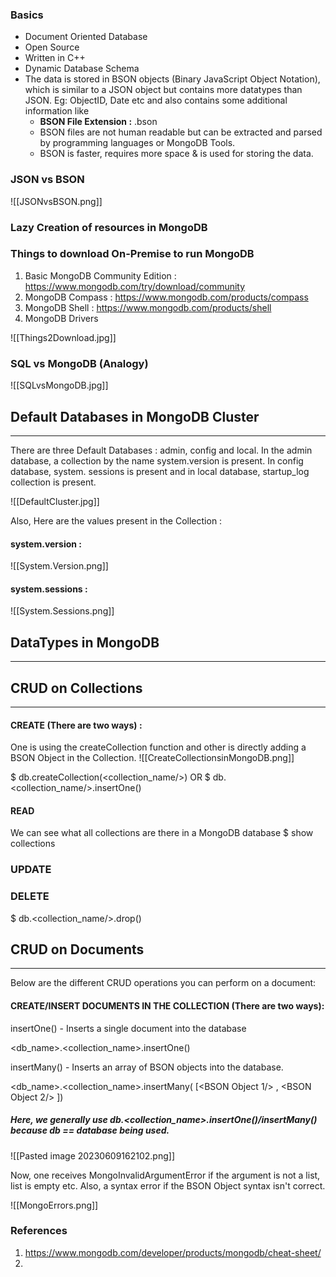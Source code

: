 ### Basics

- Document Oriented Database
- Open Source
- Written in C++
- Dynamic Database Schema
- The data is stored in BSON objects (Binary JavaScript Object Notation), which is similar to a JSON object but contains more datatypes than JSON. Eg: ObjectID, Date etc and also contains some additional information like 
	- **BSON File Extension :** .bson
	- BSON files are not human readable but can be extracted and parsed by programming languages or MongoDB Tools.
	- BSON is faster, requires more space & is used for storing the data.

### JSON vs BSON

![[JSONvsBSON.png]]

### Lazy Creation of resources in MongoDB

### Things to download On-Premise to run MongoDB

1. Basic MongoDB Community Edition : https://www.mongodb.com/try/download/community
2. MongoDB Compass : https://www.mongodb.com/products/compass
3. MongoDB Shell : https://www.mongodb.com/products/shell
4. MongoDB Drivers

![[Things2Download.jpg]]

### SQL vs MongoDB (Analogy)

![[SQLvsMongoDB.jpg]]

## Default Databases in MongoDB Cluster
---

There are three Default Databases : admin, config and local. In the admin database, a collection by the name system.version is present. In config database, system. sessions is present and in local database, startup_log collection is present.

![[DefaultCluster.jpg]]

Also, Here are the values present in the Collection :

#### system.version : 
![[System.Version.png]]

#### system.sessions :
![[System.Sessions.png]]

## DataTypes in MongoDB
---



## CRUD on Collections
---

#### CREATE (There are two ways) : 

One is using the createCollection function and other is directly adding a BSON Object in the Collection.
![[CreateCollectionsinMongoDB.png]]

$ db.createCollection(<collection_name/>)
OR
$ db.<collection_name/>.insertOne(<BSON Object/>)

#### READ

We can see what all collections are there in a MongoDB database
$ show collections

### UPDATE

### DELETE

$ db.<collection_name/>.drop()

## CRUD on Documents
---

Below are the different CRUD operations you can perform on a document:

#### CREATE/INSERT DOCUMENTS IN THE COLLECTION (There are two ways):

insertOne() - Inserts a single document into the database

<db_name>.<collection_name>.insertOne(<BSON Object/>)

insertMany() - Inserts an array of BSON objects into the database.

<db_name>.<collection_name>.insertMany( [<BSON Object 1/> , <BSON Object 2/> ])

##### Here, we generally use db.<collection_name>.insertOne()/insertMany() because db == database being used.

![[Pasted image 20230609162102.png]]

Now, one receives MongoInvalidArgumentError if the argument is not a list, list is empty etc. Also, a syntax error if the BSON Object syntax isn't correct.

![[MongoErrors.png]]


### References

1. https://www.mongodb.com/developer/products/mongodb/cheat-sheet/
2. 